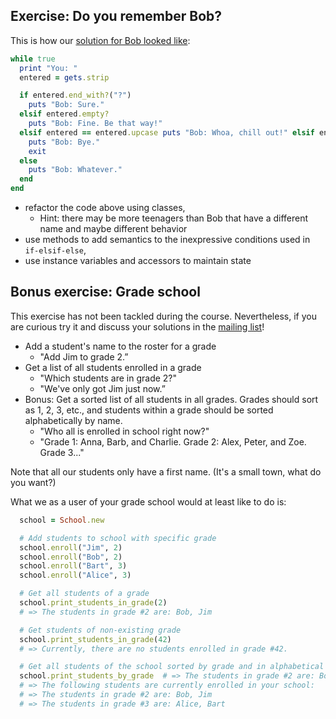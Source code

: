## Exercise: Do you remember Bob?

This is how our [solution for Bob looked like](https://github.com/babbel/ruby_tuesdays/tree/master/2015-09-15#exercise-1-bob---the-disinterested-teenager):

```ruby
while true
  print "You: "
  entered = gets.strip

  if entered.end_with?("?")
    puts "Bob: Sure."
  elsif entered.empty?
    puts "Bob: Fine. Be that way!"
  elsif entered == entered.upcase puts "Bob: Whoa, chill out!" elsif entered.end_with?("Bye")
    puts "Bob: Bye."
    exit
  else
    puts "Bob: Whatever."
  end
end
```

* refactor the code above using classes,
  * Hint: there may be more teenagers than Bob that have a different name and maybe different behavior
* use methods to add semantics to the inexpressive conditions used in `if-elsif-else`,
* use instance variables and accessors to maintain state

## Bonus exercise: Grade school

This exercise has not been tackled during the course. Nevertheless, if you are curious try it and discuss your solutions in the [mailing list](https://groups.google.com/forum/#!forum/ruby-tuesdays)!

* Add a student's name to the roster for a grade
  * "Add Jim to grade 2.”
* Get a list of all students enrolled in a grade
  * "Which students are in grade 2?"
  * "We've only got Jim just now.”
* Bonus: Get a sorted list of all students in all grades. Grades should sort as 1, 2, 3, etc., and students within a grade should be sorted alphabetically by name.
  * "Who all is enrolled in school right now?"
  * "Grade 1: Anna, Barb, and Charlie. Grade 2: Alex, Peter, and Zoe. Grade 3..."

Note that all our students only have a first name. (It's a small town, what do you want?)

What we as a user of your grade school would at least like to do is:

```ruby
  school = School.new

  # Add students to school with specific grade
  school.enroll("Jim", 2)
  school.enroll("Bob", 2)
  school.enroll("Bart", 3)
  school.enroll("Alice", 3)

  # Get all students of a grade
  school.print_students_in_grade(2)
  # => The students in grade #2 are: Bob, Jim

  # Get students of non-existing grade
  school.print_students_in_grade(42)
  # => Currently, there are no students enrolled in grade #42.

  # Get all students of the school sorted by grade and in alphabetical order.
  school.print_students_by_grade  # => The students in grade #2 are: Bob, Jim
  # => The following students are currently enrolled in your school:
  # => The students in grade #2 are: Bob, Jim
  # => The students in grade #3 are: Alice, Bart
```

